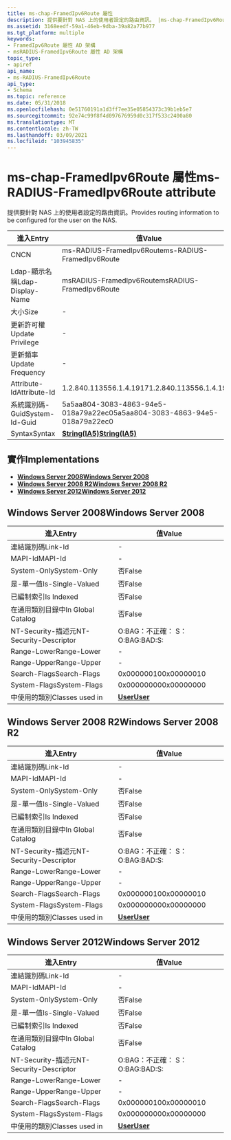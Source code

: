 ```yaml
---
title: ms-chap-FramedIpv6Route 屬性
description: 提供要針對 NAS 上的使用者設定的路由資訊。 |ms-chap-FramedIpv6Route 屬性
ms.assetid: 3168eedf-59a1-46eb-9dba-39a82a77b977
ms.tgt_platform: multiple
keywords:
- FramedIpv6Route 屬性 AD 架構
- msRADIUS-FramedIpv6Route 屬性 AD 架構
topic_type:
- apiref
api_name:
- ms-RADIUS-FramedIpv6Route
api_type:
- Schema
ms.topic: reference
ms.date: 05/31/2018
ms.openlocfilehash: 0e51760191a1d3ff7ee35e05854373c39b1eb5e7
ms.sourcegitcommit: 92e74c99f8f4d097676959d0c317f533c2400a80
ms.translationtype: MT
ms.contentlocale: zh-TW
ms.lasthandoff: 03/09/2021
ms.locfileid: "103945835"
---
```

# <a name="ms-radius-framedipv6route-attribute"></a><span data-ttu-id="faccf-106">ms-chap-FramedIpv6Route 屬性</span><span class="sxs-lookup"><span data-stu-id="faccf-106">ms-RADIUS-FramedIpv6Route attribute</span></span>

<span data-ttu-id="faccf-107">提供要針對 NAS 上的使用者設定的路由資訊。</span><span class="sxs-lookup"><span data-stu-id="faccf-107">Provides routing information to be configured for the user on the NAS.</span></span>



| <span data-ttu-id="faccf-108">進入</span><span class="sxs-lookup"><span data-stu-id="faccf-108">Entry</span></span> | <span data-ttu-id="faccf-109">值</span><span class="sxs-lookup"><span data-stu-id="faccf-109">Value</span></span> |
|-------------------|--------------------------------------|
| <span data-ttu-id="faccf-110">CN</span><span class="sxs-lookup"><span data-stu-id="faccf-110">CN</span></span>                | <span data-ttu-id="faccf-111">ms-RADIUS-FramedIpv6Route</span><span class="sxs-lookup"><span data-stu-id="faccf-111">ms-RADIUS-FramedIpv6Route</span></span>            |
| <span data-ttu-id="faccf-112">Ldap-顯示名稱</span><span class="sxs-lookup"><span data-stu-id="faccf-112">Ldap-Display-Name</span></span> | <span data-ttu-id="faccf-113">msRADIUS-FramedIpv6Route</span><span class="sxs-lookup"><span data-stu-id="faccf-113">msRADIUS-FramedIpv6Route</span></span>             |
| <span data-ttu-id="faccf-114">大小</span><span class="sxs-lookup"><span data-stu-id="faccf-114">Size</span></span>              | \-                                   |
| <span data-ttu-id="faccf-115">更新許可權</span><span class="sxs-lookup"><span data-stu-id="faccf-115">Update Privilege</span></span>  | \-                                   |
| <span data-ttu-id="faccf-116">更新頻率</span><span class="sxs-lookup"><span data-stu-id="faccf-116">Update Frequency</span></span>  | \-                                   |
| <span data-ttu-id="faccf-117">Attribute-Id</span><span class="sxs-lookup"><span data-stu-id="faccf-117">Attribute-Id</span></span>      | <span data-ttu-id="faccf-118">1.2.840.113556.1.4.1917</span><span class="sxs-lookup"><span data-stu-id="faccf-118">1.2.840.113556.1.4.1917</span></span>              |
| <span data-ttu-id="faccf-119">系統識別碼-Guid</span><span class="sxs-lookup"><span data-stu-id="faccf-119">System-Id-Guid</span></span>    | <span data-ttu-id="faccf-120">5a5aa804-3083-4863-94e5-018a79a22ec0</span><span class="sxs-lookup"><span data-stu-id="faccf-120">5a5aa804-3083-4863-94e5-018a79a22ec0</span></span> |
| <span data-ttu-id="faccf-121">Syntax</span><span class="sxs-lookup"><span data-stu-id="faccf-121">Syntax</span></span>            | [<span data-ttu-id="faccf-122">**String(IA5)**</span><span class="sxs-lookup"><span data-stu-id="faccf-122">**String(IA5)**</span></span>](s-string-ia5.md)  |



## <a name="implementations"></a><span data-ttu-id="faccf-123">實作</span><span class="sxs-lookup"><span data-stu-id="faccf-123">Implementations</span></span>

-   [<span data-ttu-id="faccf-124">**Windows Server 2008**</span><span class="sxs-lookup"><span data-stu-id="faccf-124">**Windows Server 2008**</span></span>](#windows-server-2008)
-   [<span data-ttu-id="faccf-125">**Windows Server 2008 R2**</span><span class="sxs-lookup"><span data-stu-id="faccf-125">**Windows Server 2008 R2**</span></span>](#windows-server-2008-r2)
-   [<span data-ttu-id="faccf-126">**Windows Server 2012**</span><span class="sxs-lookup"><span data-stu-id="faccf-126">**Windows Server 2012**</span></span>](#windows-server-2012)

## <a name="windows-server-2008"></a><span data-ttu-id="faccf-127">Windows Server 2008</span><span class="sxs-lookup"><span data-stu-id="faccf-127">Windows Server 2008</span></span>



| <span data-ttu-id="faccf-128">進入</span><span class="sxs-lookup"><span data-stu-id="faccf-128">Entry</span></span> | <span data-ttu-id="faccf-129">值</span><span class="sxs-lookup"><span data-stu-id="faccf-129">Value</span></span> |
|------------------------|-----------------------------------|
| <span data-ttu-id="faccf-130">連結識別碼</span><span class="sxs-lookup"><span data-stu-id="faccf-130">Link-Id</span></span>                | \-                                |
| <span data-ttu-id="faccf-131">MAPI-Id</span><span class="sxs-lookup"><span data-stu-id="faccf-131">MAPI-Id</span></span>                | \-                                |
| <span data-ttu-id="faccf-132">System-Only</span><span class="sxs-lookup"><span data-stu-id="faccf-132">System-Only</span></span>            | <span data-ttu-id="faccf-133">否</span><span class="sxs-lookup"><span data-stu-id="faccf-133">False</span></span>                             |
| <span data-ttu-id="faccf-134">是-單一值</span><span class="sxs-lookup"><span data-stu-id="faccf-134">Is-Single-Valued</span></span>       | <span data-ttu-id="faccf-135">否</span><span class="sxs-lookup"><span data-stu-id="faccf-135">False</span></span>                             |
| <span data-ttu-id="faccf-136">已編制索引</span><span class="sxs-lookup"><span data-stu-id="faccf-136">Is Indexed</span></span>             | <span data-ttu-id="faccf-137">否</span><span class="sxs-lookup"><span data-stu-id="faccf-137">False</span></span>                             |
| <span data-ttu-id="faccf-138">在通用類別目錄中</span><span class="sxs-lookup"><span data-stu-id="faccf-138">In Global Catalog</span></span>      | <span data-ttu-id="faccf-139">否</span><span class="sxs-lookup"><span data-stu-id="faccf-139">False</span></span>                             |
| <span data-ttu-id="faccf-140">NT-Security-描述元</span><span class="sxs-lookup"><span data-stu-id="faccf-140">NT-Security-Descriptor</span></span> | <span data-ttu-id="faccf-141">O:BAG：不正確： S：</span><span class="sxs-lookup"><span data-stu-id="faccf-141">O:BAG:BAD:S:</span></span>                      |
| <span data-ttu-id="faccf-142">Range-Lower</span><span class="sxs-lookup"><span data-stu-id="faccf-142">Range-Lower</span></span>            | \-                                |
| <span data-ttu-id="faccf-143">Range-Upper</span><span class="sxs-lookup"><span data-stu-id="faccf-143">Range-Upper</span></span>            | \-                                |
| <span data-ttu-id="faccf-144">Search-Flags</span><span class="sxs-lookup"><span data-stu-id="faccf-144">Search-Flags</span></span>           | <span data-ttu-id="faccf-145">0x00000010</span><span class="sxs-lookup"><span data-stu-id="faccf-145">0x00000010</span></span>                        |
| <span data-ttu-id="faccf-146">System-Flags</span><span class="sxs-lookup"><span data-stu-id="faccf-146">System-Flags</span></span>           | <span data-ttu-id="faccf-147">0x00000000</span><span class="sxs-lookup"><span data-stu-id="faccf-147">0x00000000</span></span>                        |
| <span data-ttu-id="faccf-148">中使用的類別</span><span class="sxs-lookup"><span data-stu-id="faccf-148">Classes used in</span></span>        | [<span data-ttu-id="faccf-149">**User**</span><span class="sxs-lookup"><span data-stu-id="faccf-149">**User**</span></span>](c-user.md)<br/> |



## <a name="windows-server-2008-r2"></a><span data-ttu-id="faccf-150">Windows Server 2008 R2</span><span class="sxs-lookup"><span data-stu-id="faccf-150">Windows Server 2008 R2</span></span>



| <span data-ttu-id="faccf-151">進入</span><span class="sxs-lookup"><span data-stu-id="faccf-151">Entry</span></span> | <span data-ttu-id="faccf-152">值</span><span class="sxs-lookup"><span data-stu-id="faccf-152">Value</span></span> |
|------------------------|-----------------------------------|
| <span data-ttu-id="faccf-153">連結識別碼</span><span class="sxs-lookup"><span data-stu-id="faccf-153">Link-Id</span></span>                | \-                                |
| <span data-ttu-id="faccf-154">MAPI-Id</span><span class="sxs-lookup"><span data-stu-id="faccf-154">MAPI-Id</span></span>                | \-                                |
| <span data-ttu-id="faccf-155">System-Only</span><span class="sxs-lookup"><span data-stu-id="faccf-155">System-Only</span></span>            | <span data-ttu-id="faccf-156">否</span><span class="sxs-lookup"><span data-stu-id="faccf-156">False</span></span>                             |
| <span data-ttu-id="faccf-157">是-單一值</span><span class="sxs-lookup"><span data-stu-id="faccf-157">Is-Single-Valued</span></span>       | <span data-ttu-id="faccf-158">否</span><span class="sxs-lookup"><span data-stu-id="faccf-158">False</span></span>                             |
| <span data-ttu-id="faccf-159">已編制索引</span><span class="sxs-lookup"><span data-stu-id="faccf-159">Is Indexed</span></span>             | <span data-ttu-id="faccf-160">否</span><span class="sxs-lookup"><span data-stu-id="faccf-160">False</span></span>                             |
| <span data-ttu-id="faccf-161">在通用類別目錄中</span><span class="sxs-lookup"><span data-stu-id="faccf-161">In Global Catalog</span></span>      | <span data-ttu-id="faccf-162">否</span><span class="sxs-lookup"><span data-stu-id="faccf-162">False</span></span>                             |
| <span data-ttu-id="faccf-163">NT-Security-描述元</span><span class="sxs-lookup"><span data-stu-id="faccf-163">NT-Security-Descriptor</span></span> | <span data-ttu-id="faccf-164">O:BAG：不正確： S：</span><span class="sxs-lookup"><span data-stu-id="faccf-164">O:BAG:BAD:S:</span></span>                      |
| <span data-ttu-id="faccf-165">Range-Lower</span><span class="sxs-lookup"><span data-stu-id="faccf-165">Range-Lower</span></span>            | \-                                |
| <span data-ttu-id="faccf-166">Range-Upper</span><span class="sxs-lookup"><span data-stu-id="faccf-166">Range-Upper</span></span>            | \-                                |
| <span data-ttu-id="faccf-167">Search-Flags</span><span class="sxs-lookup"><span data-stu-id="faccf-167">Search-Flags</span></span>           | <span data-ttu-id="faccf-168">0x00000010</span><span class="sxs-lookup"><span data-stu-id="faccf-168">0x00000010</span></span>                        |
| <span data-ttu-id="faccf-169">System-Flags</span><span class="sxs-lookup"><span data-stu-id="faccf-169">System-Flags</span></span>           | <span data-ttu-id="faccf-170">0x00000000</span><span class="sxs-lookup"><span data-stu-id="faccf-170">0x00000000</span></span>                        |
| <span data-ttu-id="faccf-171">中使用的類別</span><span class="sxs-lookup"><span data-stu-id="faccf-171">Classes used in</span></span>        | [<span data-ttu-id="faccf-172">**User**</span><span class="sxs-lookup"><span data-stu-id="faccf-172">**User**</span></span>](c-user.md)<br/> |



## <a name="windows-server-2012"></a><span data-ttu-id="faccf-173">Windows Server 2012</span><span class="sxs-lookup"><span data-stu-id="faccf-173">Windows Server 2012</span></span>



| <span data-ttu-id="faccf-174">進入</span><span class="sxs-lookup"><span data-stu-id="faccf-174">Entry</span></span> | <span data-ttu-id="faccf-175">值</span><span class="sxs-lookup"><span data-stu-id="faccf-175">Value</span></span> |
|------------------------|-----------------------------------|
| <span data-ttu-id="faccf-176">連結識別碼</span><span class="sxs-lookup"><span data-stu-id="faccf-176">Link-Id</span></span>                | \-                                |
| <span data-ttu-id="faccf-177">MAPI-Id</span><span class="sxs-lookup"><span data-stu-id="faccf-177">MAPI-Id</span></span>                | \-                                |
| <span data-ttu-id="faccf-178">System-Only</span><span class="sxs-lookup"><span data-stu-id="faccf-178">System-Only</span></span>            | <span data-ttu-id="faccf-179">否</span><span class="sxs-lookup"><span data-stu-id="faccf-179">False</span></span>                             |
| <span data-ttu-id="faccf-180">是-單一值</span><span class="sxs-lookup"><span data-stu-id="faccf-180">Is-Single-Valued</span></span>       | <span data-ttu-id="faccf-181">否</span><span class="sxs-lookup"><span data-stu-id="faccf-181">False</span></span>                             |
| <span data-ttu-id="faccf-182">已編制索引</span><span class="sxs-lookup"><span data-stu-id="faccf-182">Is Indexed</span></span>             | <span data-ttu-id="faccf-183">否</span><span class="sxs-lookup"><span data-stu-id="faccf-183">False</span></span>                             |
| <span data-ttu-id="faccf-184">在通用類別目錄中</span><span class="sxs-lookup"><span data-stu-id="faccf-184">In Global Catalog</span></span>      | <span data-ttu-id="faccf-185">否</span><span class="sxs-lookup"><span data-stu-id="faccf-185">False</span></span>                             |
| <span data-ttu-id="faccf-186">NT-Security-描述元</span><span class="sxs-lookup"><span data-stu-id="faccf-186">NT-Security-Descriptor</span></span> | <span data-ttu-id="faccf-187">O:BAG：不正確： S：</span><span class="sxs-lookup"><span data-stu-id="faccf-187">O:BAG:BAD:S:</span></span>                      |
| <span data-ttu-id="faccf-188">Range-Lower</span><span class="sxs-lookup"><span data-stu-id="faccf-188">Range-Lower</span></span>            | \-                                |
| <span data-ttu-id="faccf-189">Range-Upper</span><span class="sxs-lookup"><span data-stu-id="faccf-189">Range-Upper</span></span>            | \-                                |
| <span data-ttu-id="faccf-190">Search-Flags</span><span class="sxs-lookup"><span data-stu-id="faccf-190">Search-Flags</span></span>           | <span data-ttu-id="faccf-191">0x00000010</span><span class="sxs-lookup"><span data-stu-id="faccf-191">0x00000010</span></span>                        |
| <span data-ttu-id="faccf-192">System-Flags</span><span class="sxs-lookup"><span data-stu-id="faccf-192">System-Flags</span></span>           | <span data-ttu-id="faccf-193">0x00000000</span><span class="sxs-lookup"><span data-stu-id="faccf-193">0x00000000</span></span>                        |
| <span data-ttu-id="faccf-194">中使用的類別</span><span class="sxs-lookup"><span data-stu-id="faccf-194">Classes used in</span></span>        | [<span data-ttu-id="faccf-195">**User**</span><span class="sxs-lookup"><span data-stu-id="faccf-195">**User**</span></span>](c-user.md)<br/> |



 

 





